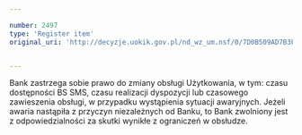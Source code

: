 ```yaml
---

number: 2497
type: 'Register item'
original_uri: 'http://decyzje.uokik.gov.pl/nd_wz_um.nsf/0/7D0B509AD7B3FF05C125790A00442C2A?OpenDocument'


---
```


Bank zastrzega sobie prawo do zmiany obsługi Użytkowania, w tym: czasu dostępności BS SMS, czasu realizacji dyspozycji lub czasowego zawieszenia obsługi, w przypadku wystąpienia sytuacji awaryjnych. Jeżeli awaria nastąpiła z przyczyn niezależnych od Banku, to Bank zwolniony jest z odpowiedzialności za skutki wynikłe z ograniczeń w obsłudze.
